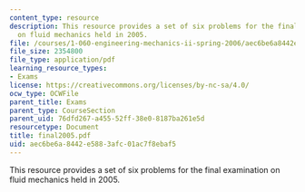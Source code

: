 ```yaml
---
content_type: resource
description: This resource provides a set of six problems for the final examination
  on fluid mechanics held in 2005.
file: /courses/1-060-engineering-mechanics-ii-spring-2006/aec6be6a8442e5883afc01ac7f8ebaf5_final2005.pdf
file_size: 2354800
file_type: application/pdf
learning_resource_types:
- Exams
license: https://creativecommons.org/licenses/by-nc-sa/4.0/
ocw_type: OCWFile
parent_title: Exams
parent_type: CourseSection
parent_uid: 76dfd267-a455-52ff-38e0-8187ba261e5d
resourcetype: Document
title: final2005.pdf
uid: aec6be6a-8442-e588-3afc-01ac7f8ebaf5
---
```

This resource provides a set of six problems for the final examination on fluid mechanics held in 2005.